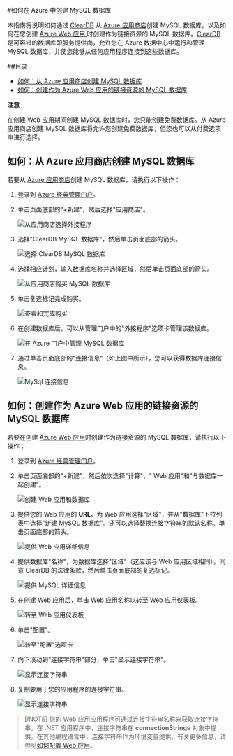 #如何在 Azure 中创建 MySQL 数据库

本指南将说明如何通过 [ClearDB] 从 [Azure 应用商店]创建 MySQL 数据库，以及如何在您创建 [Azure Web 应用 ][waws] 时创建作为链接资源的 MySQL 数据库。[ClearDB] 是可容错的数据库即服务提供商，允许您在 Azure 数据中心中运行和管理 MySQL 数据库，并使您能够从任何应用程序连接到这些数据库。  

##目录
* [如何：从 Azure 应用商店创建 MySQL 数据库](#CreateFromStore)
* [如何：创建作为 Azure Web 应用的链接资源的 MySQL 数据库](#CreateForWebSite)

<div class="dev-callout"> 
<b>注意</b>
<p>在创建 Web 应用期间创建 MySQL 数据库时，您只能创建免费数据库。从 Azure 应用商店创建 MySQL 数据库将允许您创建免费数据库，但您也可以从付费选项中进行选择。</p> 
</div>

<h2><a id="CreateFromStore"></a>如何：从 Azure 应用商店创建 MySQL 数据库</h2>

若要从 [Azure 应用商店]创建 MySQL 数据库，请执行以下操作：

1. 登录到 [Azure 经典管理门户][门户]。
2. 单击页面底部的"+新建"，然后选择"应用商店"。

    ![从应用商店选择外接程序](./media/create-mysql-db/select-store.png)

3. 选择"ClearDB MySQL 数据库"，然后单击页面底部的箭头。

    ![选择 ClearDB MySQL 数据库](./media/create-mysql-db/select-cleardb-mysql.png)

4. 选择相应计划，输入数据库名称并选择区域，然后单击页面底部的箭头。

    ![从应用商店购买 MySQL 数据库](./media/create-mysql-db/purchase-mysql.png)

5. 单击复选标记完成购买。

    ![查看和完成购买](./media/create-mysql-db/complete-mysql-purchase.png)

6. 在创建数据库后，可以从管理门户中的"外接程序"选项卡管理该数据库。

    ![在 Azure 门户中管理 MySQL 数据库](./media/create-mysql-db/manage-mysql-add-on.png)

7. 通过单击页面底部的"连接信息"（如上图中所示），您可以获得数据库连接信息。

    ![MySql 连接信息](./media/create-mysql-db/mysql-conn-info.png) 

<h2><a id="CreateForWebSite"></a>如何：创建作为 Azure Web 应用的链接资源的 MySQL 数据库</h2>

若要在创建 [Azure Web 应用][waws]时创建作为链接资源的 MySQL 数据库，请执行以下操作：

1. 登录到 [Azure 经典管理门户][门户]。
2. 单击页面底部的"+新建"，然后依次选择"计算"、" Web 应用"和"与数据库一起创建"。

    ![创建 Web 应用和数据库](./media/create-mysql-db/custom_create.png)

3. 提供您的 Web 应用的 **URL**，为 Web 应用选择"区域"，并从"数据库"下拉列表中选择"新建 MySQL 数据库"。还可以选择替换连接字符串的默认名称。单击页面底部的箭头。

    ![提供 Web 应用详细信息](./media/create-mysql-db/provide-website-details.png) 

4. 提供数据库"名称"，为数据库选择"区域"（这应该与 Web 应用区域相同），同意 ClearDB 的法律条款，然后单击页面底部的复选标记。

    ![提供 MySQL 详细信息](./media/create-mysql-db/provide-mysql-details.png)

5. 在创建 Web 应用后，单击 Web 应用名称以转至 Web 应用仪表板。

    ![转至 Web 应用仪表板](./media/create-mysql-db/go-to-website-dashboard.png)

6. 单击"配置"。

    ![转至"配置"选项卡](./media/create-mysql-db/go-to-configure-tab.png)

7. 向下滚动到"连接字符串"部分，单击"显示连接字符串"。 

    ![显示连接字符串](./media/create-mysql-db/show-conn-string.png)

8. 复制要用于您的应用程序的连接字符串。

    ![显示连接字符串](./media/create-mysql-db/shown-conn-string.png)

> [!NOTE] 您的 Web 应用应用程序可通过连接字符串名称来获取连接字符串。在 .NET 应用程序中，连接字符串在 **connectionStrings** 对象中提供。在其他编程语言中，连接字符串作为环境变量提供。有关更多信息，请参见[如何配置 Web 应用][配置]。

[ClearDB]: http://www.cleardb.com/
[waws]: ../articles/app-service-web/index.md
[Azure 应用商店]: /zh-cn/gallery/store/
[门户]: http://manage.windowsazure.cn
[配置]: ../articles/app-service-web/web-sites-configure.md
<!--HONumber=41-->
